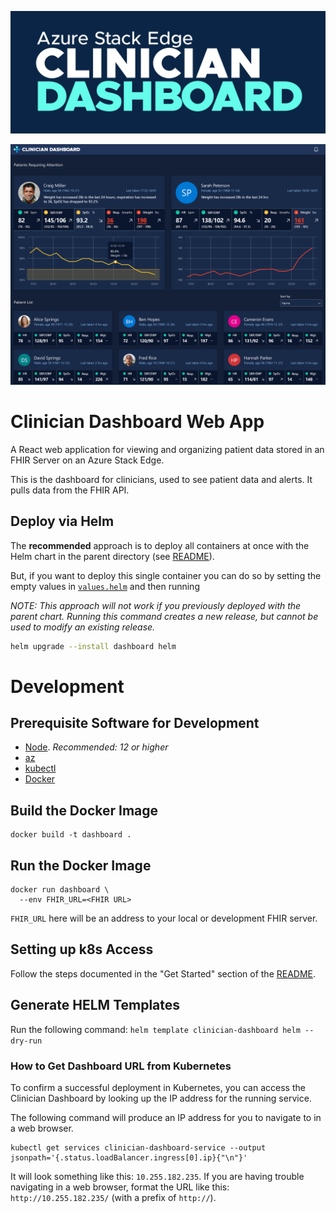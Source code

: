![alt text](images/logo-splash.png "Azure Stack Edge Clinician Dashboard logo")

![alt text](images/msintel-cliniciandashboard-patientlist.png "Clinician Dashboard screenshot")
# Clinician Dashboard Web App
A React web application for viewing and organizing patient data stored in an FHIR Server on an Azure Stack Edge.

This is the dashboard for clinicians, used to see patient data and alerts. It pulls data from the FHIR API.

## Deploy via Helm

The **recommended** approach is to deploy all containers at once with the Helm chart in the parent directory (see [README](./../README.md#get-started)).

But, if you want to deploy this single container you can do so by setting the empty values in [`values.helm`](./helm/values.yaml) and then running

_NOTE: This approach will not work if you previously deployed with the parent chart. Running this command creates a new release, but cannot be used to modify an existing release._

``` bash
helm upgrade --install dashboard helm
```

# Development

## Prerequisite Software for Development

- [Node](https://nodejs.org/en/download/). _Recommended: 12 or higher_
- [az](https://docs.microsoft.com/en-us/cli/azure/install-azure-cli)
- [kubectl](https://kubernetes.io/docs/tasks/tools/)
- [Docker](https://www.docker.com/products/docker-desktop)

## Build the Docker Image

```
docker build -t dashboard .
```

## Run the Docker Image

```
docker run dashboard \
  --env FHIR_URL=<FHIR URL>
```

`FHIR_URL` here will be an address to your local or development FHIR server.
  
## Setting up k8s Access
Follow the steps documented in the "Get Started" section of the [README](./../README.md#get-started).

## Generate HELM Templates
Run the following command: ```helm template clinician-dashboard helm --dry-run```

### How to Get Dashboard URL from Kubernetes

To confirm a successful deployment in Kubernetes, you can access the Clinician Dashboard by looking up the IP address for the running service.

The following command will produce an IP address for you to navigate to in a web browser.
```
kubectl get services clinician-dashboard-service --output jsonpath='{.status.loadBalancer.ingress[0].ip}{"\n"}'
``` 

It will look something like this: `10.255.182.235`. If you are having trouble navigating in a web browser, format the URL like this: `http://10.255.182.235/` (with a prefix of `http://`). 